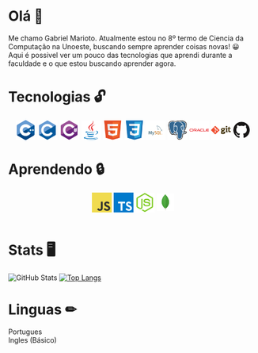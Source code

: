 # Olá 👋 ##

Me chamo Gabriel Marioto. Atualmente estou no 8º termo de Ciencia da Computação na Unoeste, buscando sempre aprender coisas novas! 😀 <br>
Aqui é possivel ver um pouco das tecnologias que aprendi durante a faculdade e o que estou buscando aprender agora.

# Tecnologias 🔓
<div align="center">  
  <img align="center" height="40" src="https://raw.githubusercontent.com/github/explore/80688e429a7d4ef2fca1e82350fe8e3517d3494d/topics/cpp/cpp.png">
  <img align="center" height="40" src="https://raw.githubusercontent.com/devicons/devicon/master/icons/c/c-original.svg">
  <img align="center" height="40" src="https://raw.githubusercontent.com/devicons/devicon/master/icons/csharp/csharp-original.svg">
  <img align="center" height="40" src="https://raw.githubusercontent.com/devicons/devicon/master/icons/java/java-original.svg">

  <img align="center" height="40" src="https://raw.githubusercontent.com/devicons/devicon/master/icons/html5/html5-original.svg">
  <img align="center" height="40" src="https://raw.githubusercontent.com/devicons/devicon/master/icons/css3/css3-original.svg">
  <img align="center" height="40" src="https://raw.githubusercontent.com/github/explore/80688e429a7d4ef2fca1e82350fe8e3517d3494d/topics/mysql/mysql.png">
  <img align="center" height="40" src="https://raw.githubusercontent.com/devicons/devicon/master/icons/postgresql/postgresql-original.svg">

  <img align="center" height="40" src="https://raw.githubusercontent.com/devicons/devicon/master/icons/oracle/oracle-original.svg">
  <img align="center" height="40" src="https://raw.githubusercontent.com/github/explore/80688e429a7d4ef2fca1e82350fe8e3517d3494d/topics/git/git.png">
  <img align="center" color="white" height="35" src="https://raw.githubusercontent.com/devicons/devicon/master/icons/github/github-original.svg">
</div> 



# Aprendendo 🔒
<div align="center">
  <img align="center" height="40" src="https://raw.githubusercontent.com/github/explore/80688e429a7d4ef2fca1e82350fe8e3517d3494d/topics/javascript/javascript.png">
  <img align="center" height="40" src="https://raw.githubusercontent.com/github/explore/80688e429a7d4ef2fca1e82350fe8e3517d3494d/topics/typescript/typescript.png">
  <img align="center" height="40" src="https://raw.githubusercontent.com/devicons/devicon/master/icons/nodejs/nodejs-plain.svg">
  <img align="center" color="white" height="35" src="https://raw.githubusercontent.com/devicons/devicon/master/icons/mongodb/mongodb-original.svg">
</div>
<br>

# Stats 🖥

![GitHub Stats](https://github-readme-stats.vercel.app/api?username=gabrielmarioto&hide=contribs,prs&theme=dracula)
[![Top Langs](https://github-readme-stats.vercel.app/api/top-langs/?username=gabrielmarioto&layout=compact&theme=dracula)](https://github.com/gabrielmarioto/github-readme-stats)


# Linguas ✏
Portugues <br>
Ingles (Básico)


